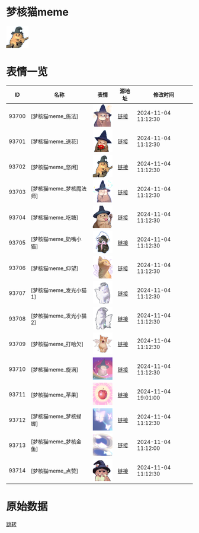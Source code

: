 # 梦核猫meme

<img src="./cover.png" height="60" alt="cover" />

# 表情一览

|ID|名称|表情|源地址|修改时间|
|----|----|----|----|----|
|93700|[梦核猫meme_施法]|<img src="./pic/093700_%5B梦核猫meme_施法%5D.png" height="60" alt="施法"/>|[链接](https://i0.hdslb.com/bfs/garb/794b878d6ccefaf6aa31275fe7f28a1a88943758.png)|2024-11-04 11:12:30|
|93701|[梦核猫meme_送花]|<img src="./pic/093701_%5B梦核猫meme_送花%5D.png" height="60" alt="送花"/>|[链接](https://i0.hdslb.com/bfs/garb/31093f2688d0d61965128e345ee72de517b151a8.png)|2024-11-04 11:12:30|
|93702|[梦核猫meme_悠闲]|<img src="./pic/093702_%5B梦核猫meme_悠闲%5D.png" height="60" alt="悠闲"/>|[链接](https://i0.hdslb.com/bfs/garb/33e7c170c6e875bcc75ef1481b446721b580f1b6.png)|2024-11-04 11:12:30|
|93703|[梦核猫meme_梦核魔法师]|<img src="./pic/093703_%5B梦核猫meme_梦核魔法师%5D.png" height="60" alt="梦核魔法师"/>|[链接](https://i0.hdslb.com/bfs/garb/3a874b108525e05f297d15aab192c04e794bd0c1.png)|2024-11-04 11:12:30|
|93704|[梦核猫meme_吃糖]|<img src="./pic/093704_%5B梦核猫meme_吃糖%5D.png" height="60" alt="吃糖"/>|[链接](https://i0.hdslb.com/bfs/garb/48418bed94bdcd6b814362d80e2951473f84cc2e.png)|2024-11-04 11:12:30|
|93705|[梦核猫meme_奶嘴小猫]|<img src="./pic/093705_%5B梦核猫meme_奶嘴小猫%5D.png" height="60" alt="奶嘴小猫"/>|[链接](https://i0.hdslb.com/bfs/garb/63f9b56bc220bca325d01ecfea15d2527caa0cf7.png)|2024-11-04 11:12:30|
|93706|[梦核猫meme_仰望]|<img src="./pic/093706_%5B梦核猫meme_仰望%5D.png" height="60" alt="仰望"/>|[链接](https://i0.hdslb.com/bfs/garb/1303e2d017a5165b9c5a86d464b3762cae01a739.png)|2024-11-04 11:12:30|
|93707|[梦核猫meme_发光小猫1]|<img src="./pic/093707_%5B梦核猫meme_发光小猫1%5D.png" height="60" alt="发光小猫1"/>|[链接](https://i0.hdslb.com/bfs/garb/4fdccefcd3778422cd876e39348b91ffb932ee90.png)|2024-11-04 11:12:30|
|93708|[梦核猫meme_发光小猫2]|<img src="./pic/093708_%5B梦核猫meme_发光小猫2%5D.png" height="60" alt="发光小猫2"/>|[链接](https://i0.hdslb.com/bfs/garb/744ef39c3118b1a4e97785703b27b2e766e6f674.png)|2024-11-04 11:12:30|
|93709|[梦核猫meme_打哈欠]|<img src="./pic/093709_%5B梦核猫meme_打哈欠%5D.png" height="60" alt="打哈欠"/>|[链接](https://i0.hdslb.com/bfs/garb/1553dfca6fc6480efad5d9d474fd21cc6a419551.png)|2024-11-04 11:12:30|
|93710|[梦核猫meme_旋涡]|<img src="./pic/093710_%5B梦核猫meme_旋涡%5D.png" height="60" alt="旋涡"/>|[链接](https://i0.hdslb.com/bfs/garb/30e38b18a4b42298af6405cbed326d14b86c3cb1.png)|2024-11-04 11:12:30|
|93711|[梦核猫meme_苹果]|<img src="./pic/093711_%5B梦核猫meme_苹果%5D.png" height="60" alt="苹果"/>|[链接](https://i0.hdslb.com/bfs/garb/80709d30f7f2deec83285184d560b808eb0028a2.png)|2024-11-04 19:01:00|
|93712|[梦核猫meme_梦核蝴蝶]|<img src="./pic/093712_%5B梦核猫meme_梦核蝴蝶%5D.png" height="60" alt="梦核蝴蝶"/>|[链接](https://i0.hdslb.com/bfs/garb/884aaaaab9e217e1d619012e684e90484bd49d55.png)|2024-11-04 11:12:30|
|93713|[梦核猫meme_梦核金鱼]|<img src="./pic/093713_%5B梦核猫meme_梦核金鱼%5D.png" height="60" alt="梦核金鱼"/>|[链接](https://i0.hdslb.com/bfs/garb/42f9cf33516979e2decb9d3b73ec0113c2ba2a35.png)|2024-11-04 11:12:00|
|93714|[梦核猫meme_点赞]|<img src="./pic/093714_%5B梦核猫meme_点赞%5D.png" height="60" alt="点赞"/>|[链接](https://i0.hdslb.com/bfs/garb/77ef2ffaa9c092c78aa05b2d39ed39ecb0d2b2fd.png)|2024-11-04 11:12:30|

# 原始数据

[跳转](./raw.json)

